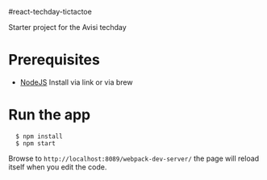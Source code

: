 #react-techday-tictactoe

Starter project for the Avisi techday

# Prerequisites

* [NodeJS](http://nodejs.org/download/) Install via link or via brew

# Run the app
```
  $ npm install
  $ npm start
```
Browse to ```http://localhost:8089/webpack-dev-server/``` the page will reload itself when you edit the code.
